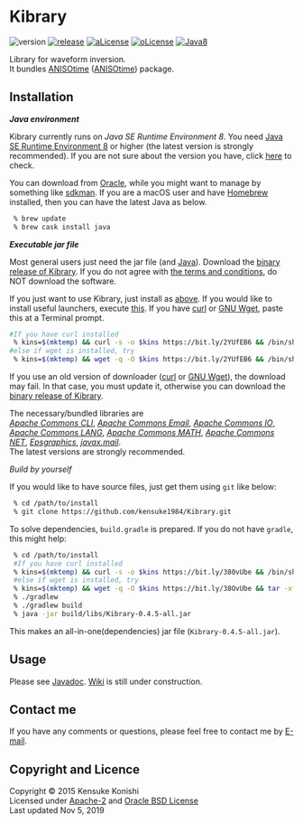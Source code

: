 # Kibrary 

![version][version-image]
[![release][release-image]][release]
[![aLicense][alicense-image]][alicense]
[![oLicense][olicense-image]][olicense]
[![Java8][Java8-image]][Java8]

Library for waveform inversion.   
It bundles [ANISOtime](https://github.com/kensuke1984/Kibrary/wiki/ANISOtime) ([ANISOtime][ANISOtime]) package.  


## <a name="installation">Installation
 
 <i><b><a name ="java">Java environment</b></i>
 
Kibrary currently runs on *Java SE Runtime Environment 8*.
You need [Java SE Runtime Environment 8][JRE8] or higher (the latest version is strongly recommended).
If you are not sure about the version you have, 
click <a href="https://www.java.com/en/download/installed8.jsp" target="_blank">here</a> to check. 
 
You can download from [Oracle](https://www.oracle.com/technetwork/java/javase/downloads/index.html),
while you might want to manage by something like [sdkman](https://sdkman.io/).
If you are a macOS user and have [Homebrew](https://brew.sh) installed, then you can have the latest Java as below.
```bash
 % brew update
 % brew cask install java
```

 <i><b>Executable jar file</b></i>
 
Most general users just need the jar file (and [Java](#java)).
Download the [binary release of Kibrary][kibrary].
If you do not agree with [the terms and conditions](#copyright-and-licence), do NOT download the software.

If you just want to use Kibrary, just install as [above](#installation).
If you would like to install useful launchers, execute [this](https://bit.ly/2YUfEB6).
If you have [curl](http://curl.haxx.se/) or [GNU Wget](https://www.gnu.org/software/wget/), paste this at a Terminal prompt.
```bash
#If you have curl installed 
 % kins=$(mktemp) && curl -s -o $kins https://bit.ly/2YUfEB6 && /bin/sh $kins && rm -f $kins
#else if wget is installed, try
 % kins=$(mktemp) && wget -q -O $kins https://bit.ly/2YUfEB6 && /bin/sh $kins && rm -f $kins
```
If you use an old version of downloader ([curl](http://curl.haxx.se/) or [GNU Wget](https://www.gnu.org/software/wget/)), 
the download may fail. In that case, you must update it, otherwise you can download the [binary release of Kibrary][kibrary]. 

The necessary/bundled libraries are  
[*Apache Commons CLI*][cli], [*Apache Commons Email*][email], [*Apache Commons IO*][io],
[*Apache Commons LANG*][lang], [*Apache Commons MATH*][math], [*Apache Commons NET*][net],
[*Epsgraphics*][eps], [*javax.mail*][mail].  
The latest versions are strongly recommended.


 <i>Build by yourself</i>

If you would like to have source files, just get them using ```git``` like below:

```bash
 % cd /path/to/install
 % git clone https://github.com/kensuke1984/Kibrary.git
```

To solve dependencies, ```build.gradle``` is prepared. If you do not have ```gradle```, this might help:

```bash
 % cd /path/to/install
 #If you have curl installed 
 % kins=$(mktemp) && curl -s -o $kins https://bit.ly/380vUbe && /bin/sh $kins && rm -f $kins
 #else if wget is installed, try
 % kins=$(mktemp) && wget -q -O $kins https://bit.ly/38OvUbe && tar -xf $kins && rm -f $kins
 % ./gradlew
 % ./gradlew build
 % java -jar build/libs/Kibrary-0.4.5-all.jar
```

This makes an all-in-one(dependencies) jar file (```Kibrary-0.4.5-all.jar```).

## Usage
Please see [Javadoc][javadoc]. [Wiki][wiki] is still under construction.

## Contact me
If you have any comments or questions, please feel free to contact me by [E-mail][mailto].

## Copyright and Licence
Copyright © 2015 Kensuke Konishi  
Licensed under [Apache-2][alicense] and [Oracle BSD License][olicense]  
Last updated Nov 5, 2019


[release-image]:https://img.shields.io/badge/release-Titan-pink.svg
[release]:https://en.wikipedia.org/wiki/Titan_(mythology)
[version-image]:https://img.shields.io/badge/version-0.4.7-yellow.svg

[alicense-image]: https://img.shields.io/badge/license-Apache--2-blue.svg?style=flat
[alicense]: https://www.apache.org/licenses/LICENSE-2.0

[olicense-image]: http://img.shields.io/badge/license-Oracle-blue.svg?style=flat
[olicense]: http://www.oracle.com/technetwork/licenses/bsd-license-1835287.html

[ANISOtime]: http://www-solid.eps.s.u-tokyo.ac.jp/~dsm/anisotime.html

[kibrary]: https://bit.ly/37wxazr

[Java8-image]:https://img.shields.io/badge/dependencies-JRE%208-brightgreen.svg
[Java8]:https://www.java.com/
[JRE8]:http://www.oracle.com/technetwork/java/javase/downloads/index.html
[gradlescript]:http://kensuke1984.github.io/build.gradle
[gradlew]:http://kensuke1984.github.io/gradlew.tar

[wiki]:https://github.com/kensuke1984/Kibrary/wiki
[mailto]:mailto:kensuke@earth.sinica.edu.tw
[javadoc]:https://kensuke1984.github.io/Kibrary

[cli]:http://commons.apache.org/proper/commons-cli/
[email]:http://commons.apache.org/proper/commons-email/
[io]:http://commons.apache.org/proper/commons-io/
[lang]:http://commons.apache.org/proper/commons-lang/
[math]:http://commons.apache.org/proper/commons-math/
[net]:http://commons.apache.org/proper/commons-net/
[eps]:http://www.abeel.be/wiki/EPSGraphics
[mail]:https://java.net/projects/javamail/pages/Home


